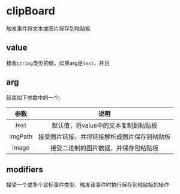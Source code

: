 # clipBoard

触发事件将文本或图片保存到粘贴板

## value

接收`string`类型的值，如果arg是`text`，并且

## arg

结束如下参数中的一个:

|   参数    |           说明           |
|:-------:|:----------------------:|
|  text   |  默认值，将value中的文本复制到粘贴板  |
| imgPath | 接受图片链接，并将链接解析成图片保存到粘贴板 |
|  image  |   接受二进制的图片数据，并保存包粘贴板   |

## modifiers
接受一个或多个鼠标事件类型，触发该事件时执行保存到粘贴板的操作
